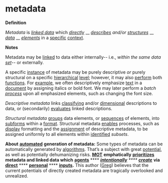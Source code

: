 # metadata

**Definition**

_Metadata_ is [_linked data_](https://github.com/gcassel/Modular-Organization-Terminology/blob/master/terms/linked-data.md) which [_directly_](https://github.com/gcassel/Modular-Organization-Terminology/blob/master/terms/direct.md) __ [_describes_](https://github.com/gcassel/Modular-Organization-Terminology/blob/master/terms/describe.md) _and/or_ [_structures_](https://github.com/gcassel/Modular-Organization-Terminology/blob/master/terms/form.md) __ [_data_](https://github.com/gcassel/Modular-Organization-Terminology/blob/master/terms/data.md) __ [_elements_](https://github.com/gcassel/Modular-Organization-Terminology/blob/master/terms/element.md) in a [specific](https://github.com/gcassel/Modular-Organization-Terminology/blob/master/terms/specific.md) [context](https://github.com/gcassel/Modular-Organization-Terminology/blob/master/terms/context.md).

**Notes**

Metadata may be [linked](https://github.com/gcassel/Modular-Organization-Terminology/blob/master/terms/link.md) to data either internally-- i.e., _within the same data_ [_set_](https://github.com/gcassel/Modular-Organization-Terminology/blob/master/terms/set.md)-- or externally.

A specific [instance](https://github.com/gcassel/Modular-Organization-Terminology/blob/master/terms/instance.md) of metadata may be purely descriptive _or_ purely structural on a specific [hierarchical](https://github.com/gcassel/Modular-Organization-Terminology/blob/master/terms/hierarchy.md) [level](https://github.com/gcassel/Modular-Organization-Terminology/blob/master/terms/level.md); however, it may also [perform](https://github.com/gcassel/Modular-Organization-Terminology/blob/master/terms/perform.md) both [functions](https://github.com/gcassel/Modular-Organization-Terminology/blob/master/terms/function.md).  For [example](https://github.com/gcassel/Modular-Organization-Terminology/blob/master/terms/example.md), we often descriptively emphasize [text](https://github.com/gcassel/Modular-Organization-Terminology/blob/master/terms/text.md) in a [document](https://github.com/gcassel/Modular-Organization-Terminology/blob/master/terms/document.md) by assigning italics or bold font.  We may later perform a _batch_ [_process_](https://github.com/gcassel/Modular-Organization-Terminology/blob/master/terms/process.md) upon all emphasized elements, such as changing the font size.

_Descriptive metadata_ links [classifying](https://github.com/gcassel/Modular-Organization-Terminology/blob/master/terms/class.md) and/or [dimensional](https://github.com/gcassel/Modular-Organization-Terminology/blob/master/terms/dimension.md) descriptions to data, or (secondarily) [evaluates](https://github.com/gcassel/Modular-Organization-Terminology/blob/master/terms/evaluate.md) linked descriptions. &#x20;

_Structural metadata_ [groups](https://github.com/gcassel/Modular-Organization-Terminology/blob/master/terms/group.md) data elements, or [sequences](https://github.com/gcassel/Modular-Organization-Terminology/blob/master/terms/sequence.md) of elements, into [subforms](https://github.com/gcassel/Modular-Organization-Terminology/blob/master/terms/subform.md) within a [format](https://github.com/gcassel/Modular-Organization-Terminology/blob/master/terms/format.md).  Structural metadata [enables](https://github.com/gcassel/Modular-Organization-Terminology/blob/master/terms/enable.md) processes, such as [display](https://github.com/gcassel/Modular-Organization-Terminology/blob/master/terms/display.md) formatting and the [assignment](https://github.com/gcassel/Modular-Organization-Terminology/blob/master/terms/assign.md) of descriptive metadata, to be assigned uniformly to all elements within [identified](https://github.com/gcassel/Modular-Organization-Terminology/blob/master/terms/identify.md) _subsets_.

**About** [**automated**](https://github.com/gcassel/Modular-Organization-Terminology/blob/master/terms/automate.md) **generation of metadata:** Some types of metadata can be automatically generated by [algorithms](https://github.com/gcassel/Modular-Organization-Terminology/blob/master/terms/algorithm.md).  That’s a subject with great [potential](https://github.com/gcassel/Modular-Organization-Terminology/blob/master/terms/potential.md), as well as potentially dehumanizing risks.  [**MOT**](https://github.com/gcassel/Modular-Organization-Terminology/) **emphatically** [**prioritizes**](https://github.com/gcassel/Modular-Organization-Terminology/blob/master/terms/priority.md) **metadata and linked data which** [**agents**](https://github.com/gcassel/Modular-Organization-Terminology/blob/master/terms/agent.md) **** [_**intentionally**_](https://github.com/gcassel/Modular-Organization-Terminology/blob/master/terms/intend.md) _****_ [_**create**_](https://github.com/gcassel/Modular-Organization-Terminology/blob/master/terms/create.md) **via** [**direct**](https://github.com/gcassel/Modular-Organization-Terminology/blob/master/terms/direct.md) **** [**personal**](https://github.com/gcassel/Modular-Organization-Terminology/blob/master/terms/personal.md) **** [**inputs**](https://github.com/gcassel/Modular-Organization-Terminology/blob/master/terms/input.md)**.**  This author ([Greg](mailto:greg.cass1@gmail.com)) believes that the current potentials of directly created metadata are tragically overlooked and unrealized.
